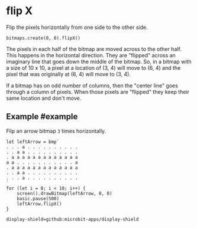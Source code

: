 # flip X

Flip the pixels horizontally from one side to the other side.

```sig
bitmaps.create(0, 0).flipX()
```

The pixels in each half of the bitmap are moved across to the other half. This happens in the horizontal direction. They are "flipped" across an imaginary line that goes down the middle of the bitmap. So, in a bitmap with a size of 10 x 10, a pixel at a location of (3, 4) will move to (6, 4) and the pixel that was originally at (6, 4) will move to (3, 4).

If a bitmap has on odd number of columns, then the "center line" goes through a column of pixels. When those pixels are "flipped" they keep their same location and don't move.

## Example #example

Flip an arrow bitmap `3` times horizontally.

```blocks
let leftArrow = bmp`
. . . a . . . . . . . . . . 
. . a a . . . . . . . . . . 
. a a a a a a a a a a a a a 
a a . . . . . . . . . . . a 
. a a a a a a a a a a a a a 
. . a a . . . . . . . . . . 
. . . a . . . . . . . . . . 
`
for (let i = 0; i < 10; i++) {
    screen().drawBitmap(leftArrow, 0, 0)  
    basic.pause(500)
    leftArrow.flipX()
}
```


```package
display-shield=github:microbit-apps/display-shield
```
